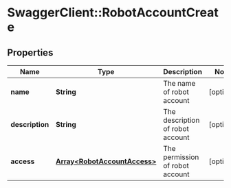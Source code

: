 # SwaggerClient::RobotAccountCreate

## Properties
Name | Type | Description | Notes
------------ | ------------- | ------------- | -------------
**name** | **String** | The name of robot account | [optional] 
**description** | **String** | The description of robot account | [optional] 
**access** | [**Array&lt;RobotAccountAccess&gt;**](RobotAccountAccess.md) | The permission of robot account | [optional] 


